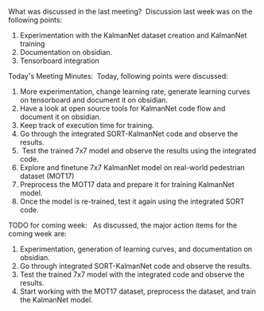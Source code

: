What was discussed in the last meeting? 
Discussion last week was on the following points: 
1) Experimentation with the KalmanNet dataset creation and KalmanNet training
2) Documentation on obsidian.
3) Tensorboard integration  

Today's Meeting Minutes: 
Today, following points were discussed: 
1) More experimentation, change learning rate, generate learning curves on tensorboard and document it on obsidian. 
2) Have a look at open source tools for KalmanNet code flow and document it on obsidian. 
3) Keep track of execution time for training. 
4) Go through the integrated SORT-KalmanNet code and observe the results. 
5)  Test the trained 7x7 model and observe the results using the integrated code. 
6) Explore and finetune 7x7 KalmanNet model on real-world pedestrian dataset (MOT17) 
7) Preprocess the MOT17 data and prepare it for training KalmanNet model. 
8) Once the model is re-trained, test it again using the integrated SORT code. 

TODO for coming week:  
As discussed, the major action items for the coming week are: 
1) Experimentation, generation of learning curves, and documentation on obsidian.
2) Go through integrated SORT-KalmanNet code and observe the results.
3) Test the trained 7x7 model with the integrated code and observe the results.
4) Start working with the MOT17 dataset, preprocess the dataset, and train the KalmanNet model.